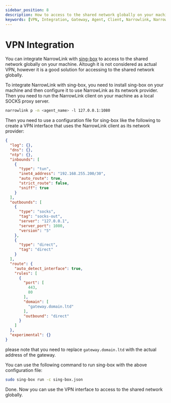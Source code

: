 ```yaml
---
sidebar_position: 8
description: How to access to the shared network globally on your machine using Narrowlink
keywords: [VPN, Integration, Gateway, Agent, Client, Narrowlink, Narrow, Link, Networking, Internet, Security, Privacy, Open Source, Self-hosted, Tutorial, How-to, Guide, Nat, Firewall, Proxy, Reverse Proxy, Tunnel]
---
```


# VPN Integration

You can integrate NarrowLink with [sing-box](https://github.com/SagerNet/sing-box) to access to the shared network globally on your machine. Altough it is not considered as actual VPN, however it is a good solution for accessing to the shared network globally.

To integrate NarrowLink with sing-box, you need to install sing-box on your machine and then configure it to use NarrowLink as its network provider. Then you need to run the NarrowLink client on your machine as a local SOCKS proxy server.

```bash
narrowlink p -n <agent_name> -l 127.0.0.1:1080
```

Then you need to use a configuration file for sing-box like the following to create a VPN interface that uses the NarrowLink client as its network provider:

```json
{
  "log": {},
  "dns": {},
  "ntp": {},
  "inbounds": [
    {
      "type": "tun",
      "inet4_address": "192.168.255.200/30",
      "auto_route": true,
      "strict_route": false,
      "sniff": true
    }
  ],
  "outbounds": [
    {
      "type": "socks",
      "tag": "socks-out",
      "server": "127.0.0.1",
      "server_port": 1080,
      "version": "5"
    },
    {
      "type": "direct",
      "tag": "direct"
    }
  ],
  "route": {
    "auto_detect_interface": true,
    "rules": [
      {
        "port": [
          443,
          80
        ],
        "domain": [
          "gateway.domain.ltd"
        ],
        "outbound": "direct"
      }
    ]
  },
  "experimental": {}
}
```

please note that you need to replace `gateway.domain.ltd` with the actual address of the gateway.

You can use the following command to run sing-box with the above configuration file:

```bash
sudo sing-box run -c sing-box.json
```

Done. Now you can use the VPN interface to access to the shared network globally.